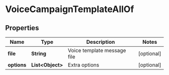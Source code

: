 

# VoiceCampaignTemplateAllOf

## Properties

Name | Type | Description | Notes
------------ | ------------- | ------------- | -------------
**file** | **String** | Voice template message file |  [optional]
**options** | **List&lt;Object&gt;** | Extra options |  [optional]



